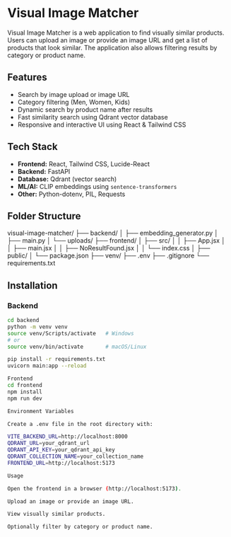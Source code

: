 # Visual Image Matcher

Visual Image Matcher is a web application to find visually similar products. Users can upload an image or provide an image URL and get a list of products that look similar. The application also allows filtering results by category or product name.

## Features

- Search by image upload or image URL
- Category filtering (Men, Women, Kids)
- Dynamic search by product name after results
- Fast similarity search using Qdrant vector database
- Responsive and interactive UI using React & Tailwind CSS

## Tech Stack

- **Frontend:** React, Tailwind CSS, Lucide-React
- **Backend:** FastAPI
- **Database:** Qdrant (vector search)
- **ML/AI:** CLIP embeddings using `sentence-transformers`
- **Other:** Python-dotenv, PIL, Requests

## Folder Structure

visual-image-matcher/
├── backend/
│ ├── embedding_generator.py
│ ├── main.py
│ └── uploads/
├── frontend/
│ ├── src/
│ │ ├── App.jsx
│ │ ├── main.jsx
│ │ ├── NoResultFound.jsx
│ │ └── index.css
│ ├── public/
│ └── package.json
├── venv/
├── .env
├── .gitignore
└── requirements.txt



## Installation

### Backend

```bash
cd backend
python -m venv venv
source venv/Scripts/activate   # Windows
# or
source venv/bin/activate       # macOS/Linux

pip install -r requirements.txt
uvicorn main:app --reload

Frontend
cd frontend
npm install
npm run dev

Environment Variables

Create a .env file in the root directory with:

VITE_BACKEND_URL=http://localhost:8000
QDRANT_URL=your_qdrant_url
QDRANT_API_KEY=your_qdrant_api_key
QDRANT_COLLECTION_NAME=your_collection_name
FRONTEND_URL=http://localhost:5173

Usage

Open the frontend in a browser (http://localhost:5173).

Upload an image or provide an image URL.

View visually similar products.

Optionally filter by category or product name.
